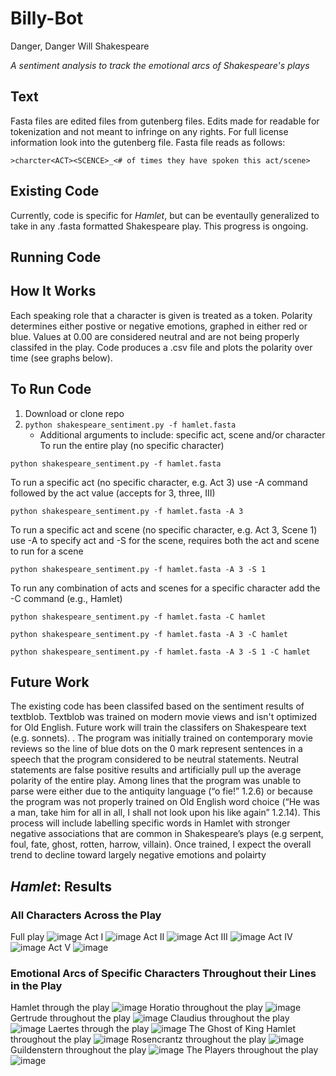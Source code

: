# Billy-Bot
Danger, Danger Will Shakespeare

*A sentiment analysis to track the emotional arcs of Shakespeare's plays*

## Text
Fasta files are edited files from gutenberg files. Edits made for readable for tokenization and not meant to infringe on any rights. For full license information look into the gutenberg file. Fasta file reads as follows: 
```
>charcter<ACT><SCENCE>_<# of times they have spoken this act/scene>
```
## Existing Code
Currently, code is specific for *Hamlet*, but can be eventaully generalized to take in any .fasta formatted Shakespeare play. This progress is ongoing.

## Running Code

## How It Works
Each speaking role that a character is given is treated as a token.
Polarity determines either postive or negative emotions, graphed in either red or blue. Values at 0.00 are considered neutral and are not being properly classifed in the play.
Code produces a .csv file and plots the polarity over time (see graphs below).

## To Run Code
1. Download or clone repo
2. ```python shakespeare_sentiment.py -f hamlet.fasta```
    * Additional arguments to include: specific act, scene and/or character
To run the entire play (no specific character)

```python shakespeare_sentiment.py -f hamlet.fasta```

To run a specific act (no specific character, e.g. Act 3) use -A command followed by the act value (accepts for 3, three, III)

```python shakespeare_sentiment.py -f hamlet.fasta -A 3```

To run a specific act and scene (no specific character, e.g. Act 3, Scene 1) use -A to specify act and -S for the scene, requires both the act and scene to run for a scene

```python shakespeare_sentiment.py -f hamlet.fasta -A 3 -S 1```

To run any combination of acts and scenes for a specific character add the -C command (e.g., Hamlet)

```python shakespeare_sentiment.py -f hamlet.fasta -C hamlet```

```python shakespeare_sentiment.py -f hamlet.fasta -A 3 -C hamlet```

```python shakespeare_sentiment.py -f hamlet.fasta -A 3 -S 1 -C hamlet```

## Future Work
The existing code has been classifed based on the sentiment results of textblob. Textblob was trained on modern movie views and isn't optimized for Old English. Future work will train the classifers on Shakespeare text (e.g. sonnets). . The program was initially trained on contemporary movie reviews so the line of blue dots on the 0 mark represent sentences in a speech that the program considered to be neutral statements. Neutral statements are false positive results and artificially pull up the average polarity of the entire play. Among lines that the program was unable to parse were either due to the antiquity language (“o fie!” 1.2.6) or because the program was not properly trained on Old English word choice (“He was a man, take him for all in all, I shall not look upon his like again” 1.2.14). This process will include labelling specific words in Hamlet with stronger negative associations that are common in Shakespeare’s plays (e.g serpent, foul, fate, ghost, rotten, harrow, villain). Once trained, I expect the overall trend to decline toward largely negative emotions and polairty

## *Hamlet*: Results
### All Characters Across the Play
Full play
![image](https://cloud.githubusercontent.com/assets/22159116/25731457/c44ee148-3103-11e7-97c6-7a4eaca06946.png)
Act I
![image](https://cloud.githubusercontent.com/assets/22159116/25731483/f908050e-3103-11e7-9153-0432b9c1c58b.png)
Act II
![image](https://cloud.githubusercontent.com/assets/22159116/25731501/2262cede-3104-11e7-8454-60d8d59f4a19.png)
Act III
![image](https://cloud.githubusercontent.com/assets/22159116/25731524/456c1818-3104-11e7-800e-897b1beaf260.png)
Act IV
![image](https://cloud.githubusercontent.com/assets/22159116/25731571/865f5e20-3104-11e7-8732-14fcecb1f552.png)
Act V
![image](https://cloud.githubusercontent.com/assets/22159116/25731594/b2d0ffe0-3104-11e7-81b6-abf5ca45f93e.png)

### Emotional Arcs of Specific Characters Throughout their Lines in the Play
Hamlet through the play
![image](https://cloud.githubusercontent.com/assets/22159116/25731620/fc16c892-3104-11e7-9f4c-cefd3667936d.png)
Horatio throughout the play
![image](https://cloud.githubusercontent.com/assets/22159116/25731293/3604aba8-3102-11e7-9ffd-65c50e3b7ba2.png)
Gertrude throughout the play
![image](https://cloud.githubusercontent.com/assets/22159116/25731628/18891016-3105-11e7-9d7a-59fe10c62290.png)
Claudius throughout the play
![image](https://cloud.githubusercontent.com/assets/22159116/25731332/93d66ea6-3102-11e7-8174-71d9945df513.png)
Laertes through the play
![image](https://cloud.githubusercontent.com/assets/22159116/25731727/25012f76-3106-11e7-98a2-137f705b0e77.png)
The Ghost of King Hamlet throughout the play
![image](https://cloud.githubusercontent.com/assets/22159116/25731734/41aa12be-3106-11e7-9a8a-590277d2e1e6.png)
Rosencrantz throughout the play
![image](https://cloud.githubusercontent.com/assets/22159116/25731753/64aad8c0-3106-11e7-9e6d-c385991538a9.png)
Guildenstern throughout the play
![image](https://cloud.githubusercontent.com/assets/22159116/25731759/8c7b9b96-3106-11e7-85c5-38ba5c79bc15.png)
The Players throughout the play
![image](https://cloud.githubusercontent.com/assets/22159116/25731777/a9ed4a12-3106-11e7-9b91-7957908acfdc.png)
